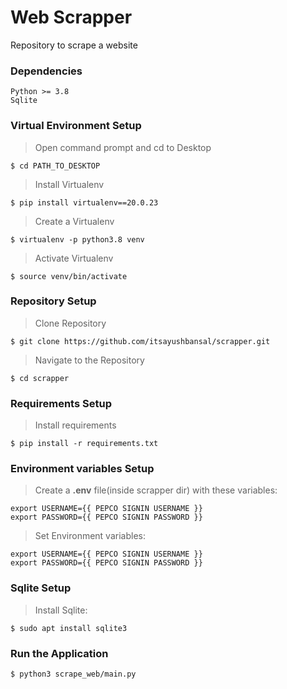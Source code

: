 # **Web Scrapper**

Repository to scrape a website

### **Dependencies**
```
Python >= 3.8
Sqlite
```

### **Virtual Environment Setup**
>Open command prompt and cd to Desktop
```
$ cd PATH_TO_DESKTOP
```

>Install Virtualenv
```
$ pip install virtualenv==20.0.23
```

>Create a Virtualenv
```
$ virtualenv -p python3.8 venv
```

>Activate Virtualenv
```
$ source venv/bin/activate
```

### **Repository Setup**
>Clone Repository
```
$ git clone https://github.com/itsayushbansal/scrapper.git
```
>Navigate to the Repository
```
$ cd scrapper
```

### **Requirements Setup**
>Install requirements
```
$ pip install -r requirements.txt
```

### **Environment variables Setup**
>Create a **.env** file(inside scrapper dir) with these variables:
```
export USERNAME={{ PEPCO SIGNIN USERNAME }}
export PASSWORD={{ PEPCO SIGNIN PASSWORD }}
```

>Set Environment variables:
```
export USERNAME={{ PEPCO SIGNIN USERNAME }}
export PASSWORD={{ PEPCO SIGNIN PASSWORD }}
```

### **Sqlite Setup**
>Install Sqlite:
```
$ sudo apt install sqlite3
```

### **Run the Application**
```
$ python3 scrape_web/main.py
```
